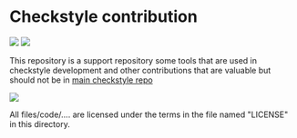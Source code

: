 # Checkstyle contribution
[![][appveyor img]][appveyor]
[![][teamcity img]][teamcity]

This repository is a support repository some tools that are used in checkstyle
development and other contributions that are valuable but should not be in
[main checkstyle repo](https://github.com/checkstyle/checkstyle)

[![][license img]][license]

All files/code/.... are licensed under the terms in the file named "LICENSE" in this
directory.

[appveyor]:https://ci.appveyor.com/project/checkstyle/contribution/history
[appveyor img]:https://ci.appveyor.com/api/projects/status/yelui79rde629d2a?svg=true

[license]:LICENSE
[license img]:https://img.shields.io/badge/license-GNU%20LGPL%20v2.1-blue.svg

[teamcity]:https://teamcity.jetbrains.com/viewType.html?buildTypeId=Checkstyle_ContributionIdeaInspectionsMaster
[teamcity img]:https://teamcity.jetbrains.com/app/rest/builds/buildType:(id:Checkstyle_ContributionIdeaInspectionsMaster)/statusIcon
